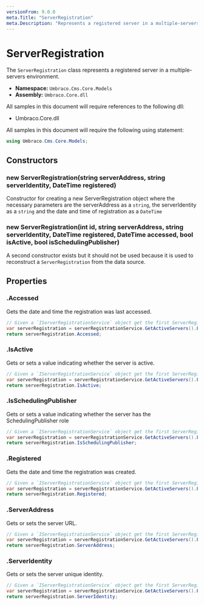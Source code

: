 ```yaml
---
versionFrom: 9.0.0
meta.Title: "ServerRegistration"
meta.Description: "Represents a registered server in a multiple-servers environment."
---
```


# ServerRegistration
The `ServerRegistration` class represents a registered server in a multiple-servers environment.

* **Namespace:** `Umbraco.Cms.Core.Models`
* **Assembly:** `Umbraco.Core.dll`

All samples in this document will require references to the following dll:

* Umbraco.Core.dll

All samples in this document will require the following using statement:

```csharp
using Umbraco.Cms.Core.Models;
```

## Constructors

### new ServerRegistration(string serverAddress, string serverIdentity, DateTime registered)

Constructor for creating a new ServerRegistration object where the necessary parameters are the serverAddress as a `string`, the serverIdentity as a `string` and the date and time of registration as a `DateTime`

### new ServerRegistration(int id, string serverAddress, string serverIdentity, DateTime registered, DateTime accessed, bool isActive, bool isSchedulingPublisher)

A second constructor exists but it should not be used because it is used to reconstruct a `ServerRegistration` from the data source.

## Properties

### .Accessed

Gets the date and time the registration was last accessed.

```csharp
// Given a `IServerRegistrationService` object get the first ServerRegistration and return Accessed
var serverRegistration = serverRegistrationService.GetActiveServers().FirstOrDefault();
return serverRegistration.Accessed;
```

### .IsActive

Gets or sets a value indicating whether the server is active.

```csharp
// Given a `IServerRegistrationService` object get the first ServerRegistration and return IsActive
var serverRegistration = serverRegistrationService.GetActiveServers().FirstOrDefault();
return serverRegistration.IsActive;
```

### .IsSchedulingPublisher

Gets or sets a value indicating whether the server has the SchedulingPublisher role

```csharp
// Given a `IServerRegistrationService` object get the first ServerRegistration and return IsSchedulingPublisher
var serverRegistration = serverRegistrationService.GetActiveServers().FirstOrDefault();
return serverRegistration.IsSchedulingPublisher;
```

### .Registered

Gets the date and time the registration was created.

```csharp
// Given a `IServerRegistrationService` object get the first ServerRegistration and return Registered
var serverRegistration = serverRegistrationService.GetActiveServers().FirstOrDefault();
return serverRegistration.Registered;
```

### .ServerAddress

Gets or sets the server URL.

```csharp
// Given a `IServerRegistrationService` object get the first ServerRegistration and return ServerAddress
var serverRegistration = serverRegistrationService.GetActiveServers().FirstOrDefault();
return serverRegistration.ServerAddress;
```

### .ServerIdentity

Gets or sets the server unique identity.

```csharp
// Given a `IServerRegistrationService` object get the first ServerRegistration and return ServerIdentity
var serverRegistration = serverRegistrationService.GetActiveServers().FirstOrDefault();
return serverRegistration.ServerIdentity;
```





